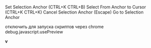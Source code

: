 Set Selection Anchor (CTRL+K CTRL+B)
Select From Anchor to Cursor (CTRL+K CTRL+K)
Cancel Selection Anchor (Escape)
Go to Selection Anchor

отключить для запуска скриптов через chrome
debug.javascript.usePreview

**v**

